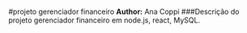 #projeto gerenciador financeiro
**Author:** Ana Coppi
###Descrição do projeto
gerenciador financeiro em node.js, react, MySQL.